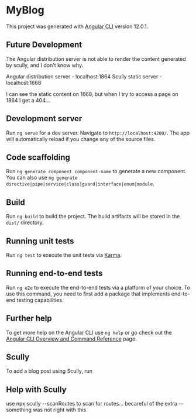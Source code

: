 # MyBlog

This project was generated with [Angular CLI](https://github.com/angular/angular-cli) version 12.0.1.


## Future Development

The Angular distribution server is not able to render the content generated by scully, and I don't know why.

Angular distribution server - localhost:1864
Scully static server - localhost:1668

I can see the static content on 1668, but when I try to access a page on 1864 I get a 404...


## Development server

Run `ng serve` for a dev server. Navigate to `http://localhost:4200/`. The app will automatically reload if you change any of the source files.

## Code scaffolding

Run `ng generate component component-name` to generate a new component. You can also use `ng generate directive|pipe|service|class|guard|interface|enum|module`.

## Build

Run `ng build` to build the project. The build artifacts will be stored in the `dist/` directory.

## Running unit tests

Run `ng test` to execute the unit tests via [Karma](https://karma-runner.github.io).

## Running end-to-end tests

Run `ng e2e` to execute the end-to-end tests via a platform of your choice. To use this command, you need to first add a package that implements end-to-end testing capabilities.

## Further help

To get more help on the Angular CLI use `ng help` or go check out the [Angular CLI Overview and Command Reference](https://angular.io/cli) page.

## Scully

To add a blog post using Scully, run 


## Help with Scully

use npx scully --scanRoutes to scan for routes... becareful of the extra -- something was not right with this

